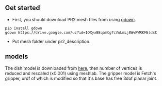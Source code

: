 ## Get started
- First, you should download PR2 mesh files from using [gdown](https://github.com/wkentaro/gdown).
```
pip install gdown
gdown https://drive.google.com/uc?id=1OXyxBEqamCg7cVnLmLj8WvPWRKFEldsC
```
- Put mesh folder under pr2_description.

## models
The dish model is downloaded from [here](https://creazilla.com/nodes/71885-candy-dish-3d-model), then number of vertices is reduced and rescaled (x0.001) using meshlab.
The gripper model is Fetch's gripper, urdf of which is modified so that it's base has free 3dof planar joint.


